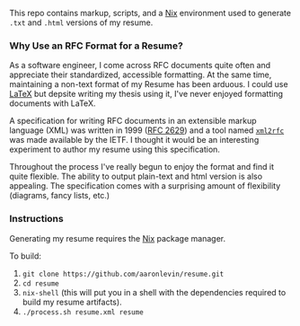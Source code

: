 This repo contains markup, scripts, and a [Nix](http://nixos.org/nix/) environment used to generate `.txt` and `.html` versions of my resume.

### Why Use an RFC Format for a Resume?

As a software engineer, I come across RFC documents quite often and appreciate their standardized, accessible formatting. At the same time, maintaining a non-text format of my Resume has been arduous. I could use [LaTeX](http://www.latex-project.org/) but depsite writing my thesis using it, I've never enjoyed formatting documents with LaTeX.

A specification for writing RFC documents in an extensible markup language (XML) was written in 1999 ([RFC 2629](http://xml2rfc.ietf.org/public/rfc/html/rfc2629.html)) and a tool named [`xml2rfc`](http://xml2rfc.ietf.org/) was made available by the IETF. I thought it would be an interesting experiment to author my resume using this specification.

Throughout the process I've really begun to enjoy the format and find it quite flexible. The ability to output plain-text and html version is also appealing. The specification comes with a surprising amount of flexibility (diagrams, fancy lists, etc.)

### Instructions

Generating my resume requires the [Nix](http://nixos.org/nix/) package manager.

To build:

1. `git clone https://github.com/aaronlevin/resume.git`
2. `cd resume`
3. `nix-shell` (this will put you in a shell with the dependencies required to build my resume artifacts).
4. `./process.sh resume.xml resume`
